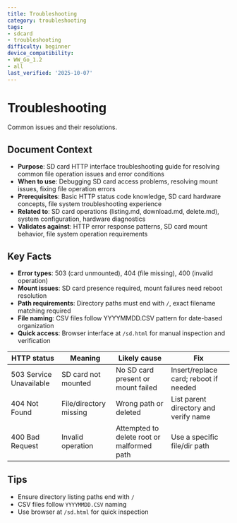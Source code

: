 ```yaml
---
title: Troubleshooting
category: troubleshooting
tags:
- sdcard
- troubleshooting
difficulty: beginner
device_compatibility:
- WW_Go_1.2
- all
last_verified: '2025-10-07'
---
```



# Troubleshooting

Common issues and their resolutions.

## Document Context

- **Purpose**: SD card HTTP interface troubleshooting guide for resolving common file operation issues and error conditions
- **When to use**: Debugging SD card access problems, resolving mount issues, fixing file operation errors
- **Prerequisites**: Basic HTTP status code knowledge, SD card hardware concepts, file system troubleshooting experience
- **Related to**: SD card operations (listing.md, download.md, delete.md), system configuration, hardware diagnostics
- **Validates against**: HTTP error response patterns, SD card mount behavior, file system operation requirements

## Key Facts

- **Error types**: 503 (card unmounted), 404 (file missing), 400 (invalid operation)
- **Mount issues**: SD card presence required, mount failures need reboot resolution
- **Path requirements**: Directory paths must end with `/`, exact filename matching required
- **File naming**: CSV files follow YYYYMMDD.CSV pattern for date-based organization
- **Quick access**: Browser interface at `/sd.html` for manual inspection and verification

| HTTP status | Meaning | Likely cause | Fix |
|-------------|---------|--------------|-----|
| 503 Service Unavailable | SD card not mounted | No SD card present or mount failed | Insert/replace card; reboot if needed |
| 404 Not Found | File/directory missing | Wrong path or deleted | List parent directory and verify name |
| 400 Bad Request | Invalid operation | Attempted to delete root or malformed path | Use a specific file/dir path |

## Tips

- Ensure directory listing paths end with `/`
- CSV files follow `YYYYMMDD.CSV` naming
- Use browser at `/sd.html` for quick inspection
